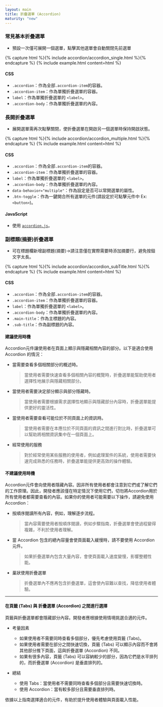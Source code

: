 ```yaml
---
layout: main
title: 折疊選單 (Accordion)
maturity: "new"
---
```


### 常見基本折疊選單

- 預設一次僅可展開一個選單，點擊其他選單會自動關閉先前選單

{% capture html %}{% include accordion/accordion_single.html %}{% endcapture %}
{% 
  include example.html content=html
%}

#### CSS

- `.accordion`：作為全部`.accordion-item`的容器。
- `.accordion-item`：作為單獨折疊選單的容器。
- `label`：作為單獨折疊選單的 `<label>`。
- `.accordion-body`：作為單獨折疊選單的內容。

### 長開折疊選單

- 展開選單需再次點擊關閉，使折疊選單在開啟另一個選單時保持開啟狀態。

{% capture html %}{% include accordion/accordion_multiple.html %}{% endcapture %}
{% 
  include example.html content=html
%}

#### CSS

- `.accordion`：作為全部`.accordion-item`的容器。
- `.accordion-item`：作為單獨折疊選單的容器。
- `label`：作為單獨折疊選單的 `<label>`。
- `.accordion-body`：作為單獨折疊選單的內容。
- `data-behavior="multiple"`：作為設定是否可以常開選單的屬性。
- `.btn-toggle`：作為一鍵開合所有選單的元件(請設定於可點擊元件中 Ex: `<button>`)。

#### JavaScript

- 使用 [`accordion.js`](/assets/components/accordion.js)。

### 副標題(摘要)折疊選單

- 可在標題欄新增副標題(摘要)→請注意僅在實際需要時添加摘要行，避免按鈕文字太長。

{% capture html %}{% include accordion/accordion_subTitle.html %}{% endcapture %}
{% 
  include example.html content=html
%}
 
#### CSS

- `.accordion`：作為全部`.accordion-item`的容器。
- `.accordion-item`：作為單獨折疊選單的容器。
- `label`：作為單獨折疊選單的 `<label>`。
- `.accordion-body`：作為單獨折疊選單的內容。
- `.main-title`：作為主標題的內容。
- `.sub-title`：作為副標題的內容。

#### 建議使用時機

Accordion元件讓使用者在頁面上顯示與隱藏相關內容的部分。以下是適合使用 Accordion 的情況：

- 當需要查看多個相關部分的概述時。
    > 當使用者需要快速查看多個相關內容的概覽時，折疊選單能幫助使用者選擇性地展示與隱藏相關部分。
- 當使用者需要決定部分顯示與部分隱藏時。
    > 當使用者需要根據需求選擇性地顯示與隱藏部分內容時，折疊選單能提供更好的靈活性。
- 當使用者需要查看可能位於不同頁面上的資訊時。
    > 當使用者需要在本應位於不同頁面的資訊之間進行對比時，折疊選單可以幫助將相關資訊集中在一個頁面上。
- 經常使用的服務
    > 對於經常使用某些服務的使用者，例如處理案件的系統，使用者需要快速完成熟悉的任務時，折疊選單能提供更高效的操作體驗。

#### 不建議使用時機

Accordion元件會向使用者隱藏內容。因非所有使用者都會注意到它們或了解它們的工作原理。因此，開發者應該僅在特定情況下使用它們，切勿將Accordion用於所有使用者都需要查看的內容。如果你的使用者可能需要以下操作，請避免使用Accordion：

- 按順序閱讀所有內容，例如，理解逐步流程。
    > 當內容需要使用者按順序閱讀，例如步驟指南，折疊選單會使過程變得複雜，不利於使用者理解。
- 當 Accordion 包含的總內容量會使頁面載入緩慢時，請不要使用 Accordion 元件。
    > 如果折疊選單內包含大量內容，會使頁面載入速度變慢，影響整體性能。
- 巢狀使用折疊選單
    > 折疊選單內不應再包含折疊選單，這會使內容難以查找，降低使用者體驗。

---

#### 在頁籤 (Tabs) 與 折疊選單 (Accordion) 之間進行選擇

頁籤與折疊選單都會隱藏部分內容。開發者應根據使用情境挑選合適的元件。

* 考量因素
    - 如果使用者不需要同時查看多個部分，優先考慮使用頁籤 (Tabs)。
    - 如果使用者需要在部分之間快速切換，頁籤 (Tabs) 可以顯示內容而不會將其他部分推下頁面，這與折疊選單 (Accordion) 不同。
    - 如果有很多內容，頁籤 (Tabs) 可以容納較少的部分，因為它們是水平排列的，而折疊選單 (Accordion) 是垂直排列的。

* 總結
    - 使用 Tabs：當使用者不需要同時查看多個部分且需要快速切換時。
    - 使用 Accordion：當有較多部分且需要垂直排列時。

依據以上指南選擇適合的元件，有助於提升使用者體驗與頁面載入性能。

<script src="/assets/js/components/accordion.js" type="module">